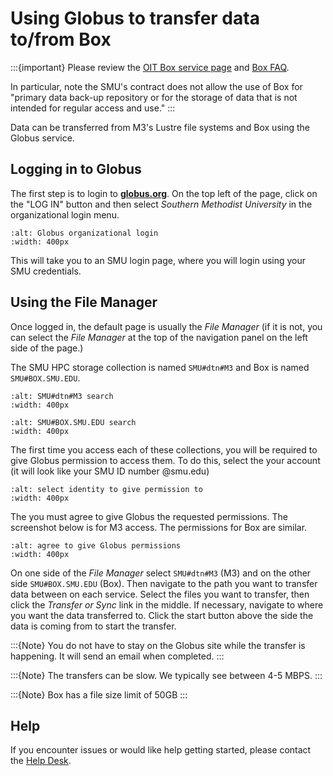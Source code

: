 # Using Globus to transfer data to/from Box

:::{important}
Please review the [OIT Box service page](https://www.smu.edu/oit/services/box) and [Box FAQ](https://www.smu.edu/oit/services/box/faq).

In particular, note the SMU's contract does not allow the use of Box for "primary data back-up repository or for the storage of data that is not intended for regular access and use."
:::

Data can be transferred from M3's Lustre file systems and Box using the Globus service.

## Logging in to Globus

The first step is to login to __[globus.org](https://www.globus.org/)__. 
On the top left of the page, click on the "LOG IN" button and then select *Southern Methodist University*
in the organizational login menu.

```{image} ../images/globus/organizational_login.png
:alt: Globus organizational login
:width: 400px
```

This will take you to an SMU login page, where you will login using your SMU credentials.

## Using the File Manager

Once logged in, the default page is usually the *File Manager* (if it is not, you can select the *File Manager* at the top of the navigation panel on the left side of the page.)

The SMU HPC storage collection is named `SMU#dtn#M3` and Box is named `SMU#BOX.SMU.EDU`.

```{image} ../images/globus/m3.png
:alt: SMU#dtn#M3 search
:width: 400px
```
```{image} ../images/globus/box.png
:alt: SMU#BOX.SMU.EDU search
:width: 400px
```

The first time you access each of these collections, you will be required to give Globus
permission to access them. To do this, select the your account (it will look like your SMU ID number @smu.edu)

```{image} ../images/globus/identity.png
:alt: select identity to give permission to
:width: 400px
```

The you must agree to give Globus the requested permissions. 
The screenshot below is for M3 access.
The permissions for Box are similar.

```{image} ../images/globus/permissions.png
:alt: agree to give Globus permissions
:width: 400px
```

On one side of the *File Manager* select `SMU#dtn#M3` (M3) and on the other side `SMU#BOX.SMU.EDU` (Box).
Then navigate to the path you want to transfer data between on each service.
Select the files you want to transfer, then click the *Transfer or Sync* link in the middle.
If necessary, navigate to where you want the data transferred to.
Click the start button above the side the data is coming from to start the transfer.

:::{Note}
You do not have to stay on the Globus site while the transfer is happening. It will send an email when completed.
:::

:::{Note}
The transfers can be slow. We typically see between 4-5 MBPS.
:::

:::{Note}
Box has a file size limit of 50GB
:::

## Help

If you encounter issues or would like help getting started, please contact the [Help Desk](mailto:help@smu.edu?subject=[HPC]).